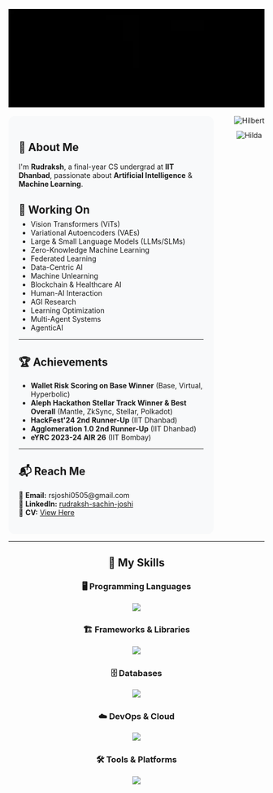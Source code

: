<p align="center">
  <img src="github-gif.webp" width="900" height="auto" alt="Press Start To Play" />
</p>

<!-- Intro + Content -->
<div style="display: flex; align-items: flex-start; justify-content: center; gap: 20px;">

  <!-- Left: Content -->
  <div style="flex: 1; background: #f8f9fa; border-radius: 12px; padding: 20px; text-align: left;">

  <h2>🧠 About Me</h2>
  <p>
    I'm <b>Rudraksh</b>, a final-year CS undergrad at <b>IIT Dhanbad</b>, passionate about
    <b>Artificial Intelligence</b> & <b>Machine Learning</b>.
  </p>
  
  <h2>🚀 Working On</h2>
  <ul style="margin-top: -10px;">
    <li>Vision Transformers (ViTs)</li>
    <li>Variational Autoencoders (VAEs)</li>
    <li>Large & Small Language Models (LLMs/SLMs)</li>
    <li>Zero-Knowledge Machine Learning</li>
    <li>Federated Learning</li>
    <li>Data-Centric AI</li>
    <li>Machine Unlearning</li>
    <li>Blockchain & Healthcare AI</li>
    <li>Human-AI Interaction</li>
    <li>AGI Research</li>
    <li>Learning Optimization</li>
    <li>Multi-Agent Systems</li>
    <li>AgenticAI</li>
  </ul>

  <hr>

  <h2>🏆 Achievements</h2>
  <ul>
    <li><b>Wallet Risk Scoring on Base Winner</b> (Base, Virtual, Hyperbolic)</li>
    <li><b>Aleph Hackathon Stellar Track Winner & Best Overall</b> (Mantle, ZkSync, Stellar, Polkadot)</li>
    <li><b>HackFest'24 2nd Runner-Up</b> (IIT Dhanbad)</li>
    <li><b>Agglomeration 1.0 2nd Runner-Up</b> (IIT Dhanbad)</li>
    <li><b>eYRC 2023-24 AIR 26</b> (IIT Bombay)</li>
  </ul>

  <hr>

  <h2>📬 Reach Me</h2>
  <p>
    📧 <b>Email:</b> rsjoshi0505@gmail.com <br>
    💼 <b>LinkedIn:</b> <a href="https://www.linkedin.com/in/rudraksh-sachin-joshi-75554b202/">rudraksh-sachin-joshi</a> <br>
    📄 <b>CV:</b> <a href="https://drive.google.com/file/d/1Fln0qHTpcBtLuMO51ebSi2GF9KS6Z6C8/view?usp=sharing">View Here</a>
  </p>

  </div>

  <!-- Right: GIFs -->
  <div style="flex-shrink: 0; text-align: center; margin-left: 20px;">
    <img src="https://archives.bulbagarden.net/media/upload/a/a0/Spr_B2W2_Hilbert.png"
         alt="Hilbert" width="180" height="180" style="margin-bottom: 12px;" />
    <br>
    <img src="https://archives.bulbagarden.net/media/upload/7/78/Spr_B2W2_Hilda.png"
         alt="Hilda" width="180" height="180" />
  </div>

</div>

---

<!-- Tech Stack (center aligned) -->
<div align="center">

  <h2>🚀 My Skills</h2>

  <h3>🖥️ Programming Languages</h3>
  <p>
    <img src="https://skillicons.dev/icons?i=py,c,cpp,js,ts,lua,rust,matlab,bash,powershell" />
  </p>

  <h3>🏗️ Frameworks & Libraries</h3>
  <p>
    <img src="https://skillicons.dev/icons?i=pytorch,tensorflow,sklearn,opencv,fastapi,django,flask,react,nextjs,redux,tailwind,threejs,bootstrap,d3" />
  </p>

  <h3>🗄️ Databases</h3>
  <p>
    <img src="https://skillicons.dev/icons?i=mysql,sqlite,mongodb,firebase" />
  </p>

  <h3>☁️ DevOps & Cloud</h3>
  <p>
    <img src="https://skillicons.dev/icons?i=docker,kubernetes,aws,cloudflare,nginx,vercel" />
  </p>

  <h3>🛠️ Tools & Platforms</h3>
  <p>
    <img src="https://skillicons.dev/icons?i=git,github,githubactions,gitlab,bitbucket,cmake,raspberrypi,anaconda,vscode,visualstudio,pycharm,postman,wasm,graphql,arduino" />
  </p>

</div>